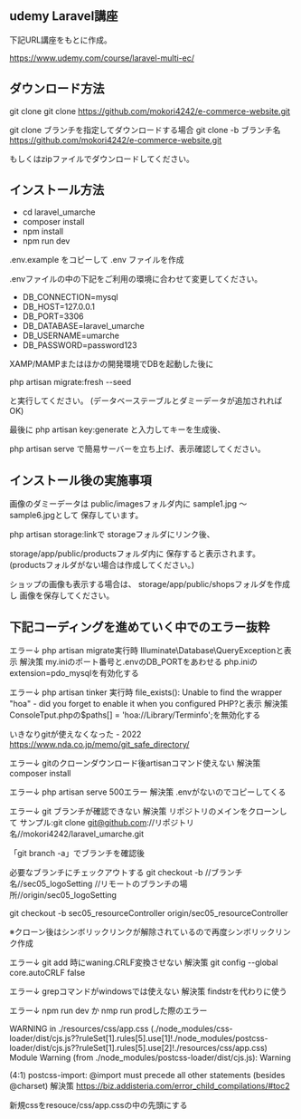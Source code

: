 ## udemy Laravel講座
下記URL講座をもとに作成。

https://www.udemy.com/course/laravel-multi-ec/

## ダウンロード方法

git clone
git clone https://github.com/mokori4242/e-commerce-website.git

git clone ブランチを指定してダウンロードする場合
git clone -b ブランチ名 https://github.com/mokori4242/e-commerce-website.git

もしくはzipファイルでダウンロードしてください。

## インストール方法

- cd laravel_umarche
- composer install
- npm install
- npm run dev


.env.example をコピーして .env ファイルを作成

.envファイルの中の下記をご利用の環境に合わせて変更してください。

- DB_CONNECTION=mysql
- DB_HOST=127.0.0.1
- DB_PORT=3306
- DB_DATABASE=laravel_umarche
- DB_USERNAME=umarche
- DB_PASSWORD=password123

XAMP/MAMPまたはほかの開発環境でDBを起動した後に

php artisan migrate:fresh --seed

と実行してください。 (データベーステーブルとダミーデータが追加されればOK)

最後に
php artisan key:generate
と入力してキーを生成後、

php artisan serve
で簡易サーバーを立ち上げ、表示確認してください。

## インストール後の実施事項

画像のダミーデータは
public/imagesフォルダ内に
sample1.jpg ～ sample6.jpgとして
保存しています。

php artisan storage:linkで
storageフォルダにリンク後、

storage/app/public/productsフォルダ内に
保存すると表示されます。
(productsフォルダがない場合は作成してください。)

ショップの画像も表示する場合は、
storage/app/public/shopsフォルダを作成し
画像を保存してください。

## 下記コーディングを進めていく中でのエラー抜粋

エラー↓
php artisan migrate実行時
Illuminate\Database\QueryExceptionと表示
解決策
my.iniのポート番号と.envのDB_PORTをあわせる
php.iniのextension=pdo_mysqlを有効化する

エラー↓
php artisan tinker 実行時
file_exists(): Unable to find the wrapper "hoa" - did you forget to enable it when you configured PHP?と表示
解決策
ConsoleTput.phpの$paths[] = 'hoa://Library/Terminfo';を無効化する

いきなりgitが使えなくなった - 2022
https://www.nda.co.jp/memo/git_safe_directory/

エラー↓
gitのクローンダウンロード後artisanコマンド使えない
解決策
composer install

エラー↓
php artisan serve 500エラー
解決策
.envがないのでコピーしてくる

エラー↓
git ブランチが確認できない
解決策
リポジトリのメインをクローンして
サンプル:git clone git@github.com://リポジトリ名//mokori4242/laravel_umarche.git

「git branch -a」でブランチを確認後

必要なブランチにチェックアウトする
git checkout -b //ブランチ名//sec05_logoSetting //リモートのブランチの場所//origin/sec05_logoSetting

git checkout -b sec05_resourceController origin/sec05_resourceController

※クローン後はシンボリックリンクが解除されているので再度シンボリックリンク作成

エラー↓
git add 時にwaning.CRLF変換させない
解決策
git config --global core.autoCRLF false

エラー↓
grepコマンドがwindowsでは使えない
解決策
findstrを代わりに使う

エラー↓
npm run dev か nmp run prodした際のエラー

  WARNING in ./resources/css/app.css (./node_modules/css-loader/dist/cjs.js??ruleSet[1].rules[5].use[1]!./node_modules/postcss-loader/dist/cjs.js??ruleSet[1].rules[5].use[2]!./resources/css/app.css)
  Module Warning (from ./node_modules/postcss-loader/dist/cjs.js):
  Warning

  (4:1) postcss-import: @import must precede all other statements (besides @charset)
解決策
https://biz.addisteria.com/error_child_compilations/#toc2

新規cssをresouce/css/app.cssの中の先頭にする